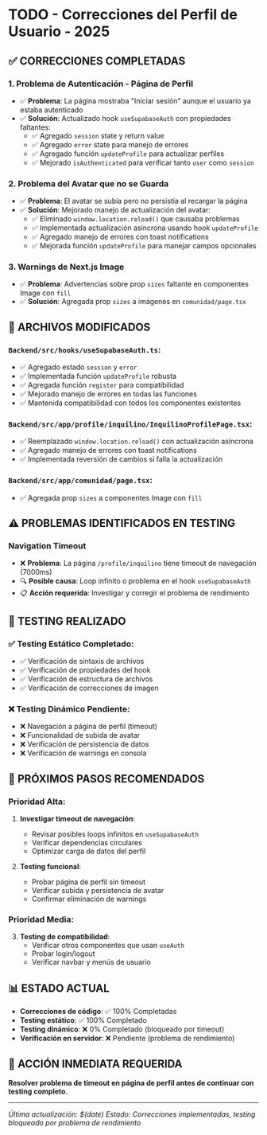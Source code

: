 # TODO - Correcciones del Perfil de Usuario - 2025

## ✅ CORRECCIONES COMPLETADAS

### 1. **Problema de Autenticación - Página de Perfil**
- ✅ **Problema**: La página mostraba "Iniciar sesión" aunque el usuario ya estaba autenticado
- ✅ **Solución**: Actualizado hook `useSupabaseAuth` con propiedades faltantes:
  - ✅ Agregado `session` state y return value
  - ✅ Agregado `error` state para manejo de errores
  - ✅ Agregado función `updateProfile` para actualizar perfiles
  - ✅ Mejorado `isAuthenticated` para verificar tanto `user` como `session`

### 2. **Problema del Avatar que no se Guarda**
- ✅ **Problema**: El avatar se subía pero no persistía al recargar la página
- ✅ **Solución**: Mejorado manejo de actualización del avatar:
  - ✅ Eliminado `window.location.reload()` que causaba problemas
  - ✅ Implementada actualización asíncrona usando hook `updateProfile`
  - ✅ Agregado manejo de errores con toast notifications
  - ✅ Mejorada función `updateProfile` para manejar campos opcionales

### 3. **Warnings de Next.js Image**
- ✅ **Problema**: Advertencias sobre prop `sizes` faltante en componentes Image con `fill`
- ✅ **Solución**: Agregada prop `sizes` a imágenes en `comunidad/page.tsx`

## 🔧 ARCHIVOS MODIFICADOS

### `Backend/src/hooks/useSupabaseAuth.ts`:
- ✅ Agregado estado `session` y `error`
- ✅ Implementada función `updateProfile` robusta
- ✅ Agregada función `register` para compatibilidad
- ✅ Mejorado manejo de errores en todas las funciones
- ✅ Mantenida compatibilidad con todos los componentes existentes

### `Backend/src/app/profile/inquilino/InquilinoProfilePage.tsx`:
- ✅ Reemplazado `window.location.reload()` con actualización asíncrona
- ✅ Agregado manejo de errores con toast notifications
- ✅ Implementada reversión de cambios si falla la actualización

### `Backend/src/app/comunidad/page.tsx`:
- ✅ Agregada prop `sizes` a componentes Image con `fill`

## ⚠️ PROBLEMAS IDENTIFICADOS EN TESTING

### **Navigation Timeout**
- ❌ **Problema**: La página `/profile/inquilino` tiene timeout de navegación (7000ms)
- 🔍 **Posible causa**: Loop infinito o problema en el hook `useSupabaseAuth`
- 📋 **Acción requerida**: Investigar y corregir el problema de rendimiento

## 🧪 TESTING REALIZADO

### ✅ **Testing Estático Completado**:
- ✅ Verificación de sintaxis de archivos
- ✅ Verificación de propiedades del hook
- ✅ Verificación de estructura de archivos
- ✅ Verificación de correcciones de imagen

### ❌ **Testing Dinámico Pendiente**:
- ❌ Navegación a página de perfil (timeout)
- ❌ Funcionalidad de subida de avatar
- ❌ Verificación de persistencia de datos
- ❌ Verificación de warnings en consola

## 🎯 PRÓXIMOS PASOS RECOMENDADOS

### **Prioridad Alta**:
1. **Investigar timeout de navegación**:
   - Revisar posibles loops infinitos en `useSupabaseAuth`
   - Verificar dependencias circulares
   - Optimizar carga de datos del perfil

2. **Testing funcional**:
   - Probar página de perfil sin timeout
   - Verificar subida y persistencia de avatar
   - Confirmar eliminación de warnings

### **Prioridad Media**:
3. **Testing de compatibilidad**:
   - Verificar otros componentes que usan `useAuth`
   - Probar login/logout
   - Verificar navbar y menús de usuario

## 📊 ESTADO ACTUAL

- **Correcciones de código**: ✅ 100% Completadas
- **Testing estático**: ✅ 100% Completado  
- **Testing dinámico**: ❌ 0% Completado (bloqueado por timeout)
- **Verificación en servidor**: ❌ Pendiente (problema de rendimiento)

## 🚨 ACCIÓN INMEDIATA REQUERIDA

**Resolver problema de timeout en página de perfil antes de continuar con testing completo.**

---
*Última actualización: $(date)*
*Estado: Correcciones implementadas, testing bloqueado por problema de rendimiento*

